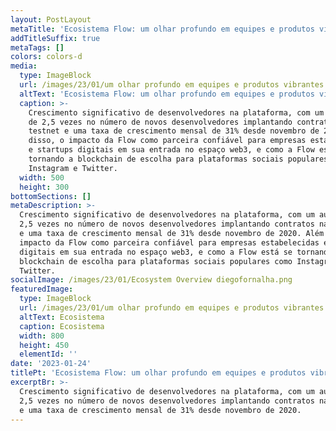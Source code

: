 ```yaml
---
layout: PostLayout
metaTitle: 'Ecosistema Flow: um olhar profundo em equipes e produtos vibrantes'
addTitleSuffix: true
metaTags: []
colors: colors-d
media:
  type: ImageBlock
  url: /images/23/01/um olhar profundo em equipes e produtos vibrantes.png
  altText: 'Ecosistema Flow: um olhar profundo em equipes e produtos vibrantes'
  caption: >-
    Crescimento significativo de desenvolvedores na plataforma, com um aumento
    de 2,5 vezes no número de novos desenvolvedores implantando contratos na
    testnet e uma taxa de crescimento mensal de 31% desde novembro de 2020. Além
    disso, o impacto da Flow como parceira confiável para empresas estabelecidas
    e startups digitais em sua entrada no espaço web3, e como a Flow está se
    tornando a blockchain de escolha para plataformas sociais populares como
    Instagram e Twitter.
  width: 500
  height: 300
bottomSections: []
metaDescription: >-
  Crescimento significativo de desenvolvedores na plataforma, com um aumento de
  2,5 vezes no número de novos desenvolvedores implantando contratos na testnet
  e uma taxa de crescimento mensal de 31% desde novembro de 2020. Além disso, o
  impacto da Flow como parceira confiável para empresas estabelecidas e startups
  digitais em sua entrada no espaço web3, e como a Flow está se tornando a
  blockchain de escolha para plataformas sociais populares como Instagram e
  Twitter.
socialImage: /images/23/01/Ecosystem Overview diegofornalha.png
featuredImage:
  type: ImageBlock
  url: /images/23/01/um olhar profundo em equipes e produtos vibrantes.png
  altText: Ecosistema
  caption: Ecosistema
  width: 800
  height: 450
  elementId: ''
date: '2023-01-24'
titlePt: 'Ecosistema Flow: um olhar profundo em equipes e produtos vibrantes'
excerptBr: >-
  Crescimento significativo de desenvolvedores na plataforma, com um aumento de
  2,5 vezes no número de novos desenvolvedores implantando contratos na testnet
  e uma taxa de crescimento mensal de 31% desde novembro de 2020. 
---
```

